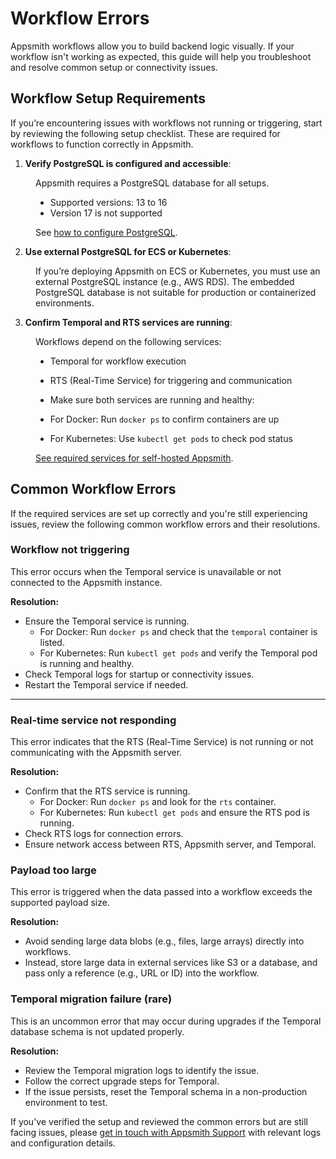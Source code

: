 # Workflow Errors

Appsmith workflows allow you to build backend logic visually. If your workflow isn't working as expected, this guide will help you troubleshoot and resolve common setup or connectivity issues.


## Workflow Setup Requirements

If you’re encountering issues with workflows not running or triggering, start by reviewing the following setup checklist. These are required for workflows to function correctly in Appsmith.

1. **Verify PostgreSQL is configured and accessible**:

<dd>

Appsmith requires a PostgreSQL database for all setups.

- Supported versions: 13 to 16
- Version 17 is not supported

See [how to configure PostgreSQL](https://docs.appsmith.com/getting-started/setup/instance-configuration/external-postgresql-rds).

</dd>


2. **Use external PostgreSQL for ECS or Kubernetes**:

<dd>

If you’re deploying Appsmith on ECS or Kubernetes, you must use an external PostgreSQL instance (e.g., AWS RDS). The embedded PostgreSQL database is not suitable for production or containerized environments.

</dd>


3. **Confirm Temporal and RTS services are running**:

<dd>

Workflows depend on the following services:

- Temporal for workflow execution

- RTS (Real-Time Service) for triggering and communication

- Make sure both services are running and healthy:

- For Docker: Run `docker ps` to confirm containers are up

- For Kubernetes: Use `kubectl get pods` to check pod status

[See required services for self-hosted Appsmith](/getting-started/setup/instance-configuration).

</dd>

## Common Workflow Errors

If the required services are set up correctly and you're still experiencing issues, review the following common workflow errors and their resolutions.

### Workflow not triggering


<Message  
messageContainerClassName="error"  
messageContent="Workflow failed to start. Temporal client is not connected."/>


This error occurs when the Temporal service is unavailable or not connected to the Appsmith instance.

**Resolution:**

- Ensure the Temporal service is running.
  - For Docker: Run `docker ps` and check that the `temporal` container is listed.
  - For Kubernetes: Run `kubectl get pods` and verify the Temporal pod is running and healthy.
- Check Temporal logs for startup or connectivity issues.
- Restart the Temporal service if needed.

---

### Real-time service not responding


<Message  
messageContainerClassName="error"  
messageContent="Failed to start workflow. RTS service is not responding."/>


This error indicates that the RTS (Real-Time Service) is not running or not communicating with the Appsmith server.

**Resolution:**

- Confirm that the RTS service is running.
  - For Docker: Run `docker ps` and look for the `rts` container.
  - For Kubernetes: Run `kubectl get pods` and ensure the RTS pod is running.
- Check RTS logs for connection errors.
- Ensure network access between RTS, Appsmith server, and Temporal.

### Payload too large


<Message  
messageContainerClassName="error"  
messageContent="Workflow execution failed: Payload size exceeds allowed limit."/>


This error is triggered when the data passed into a workflow exceeds the supported payload size.

**Resolution:**

- Avoid sending large data blobs (e.g., files, large arrays) directly into workflows.
- Instead, store large data in external services like S3 or a database, and pass only a reference (e.g., URL or ID) into the workflow.


### Temporal migration failure (rare)


<Message  
messageContainerClassName="error"  
messageContent="Temporal schema migration failed. See logs for details."/>


This is an uncommon error that may occur during upgrades if the Temporal database schema is not updated properly.

**Resolution:**

- Review the Temporal migration logs to identify the issue.
- Follow the correct upgrade steps for Temporal.
- If the issue persists, reset the Temporal schema in a non-production environment to test.

If you've verified the setup and reviewed the common errors but are still facing issues, please [get in touch with Appsmith Support](/product/support) with relevant logs and configuration details.








